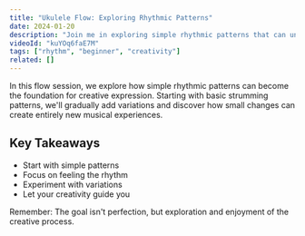 ```yaml
---
title: "Ukulele Flow: Exploring Rhythmic Patterns"
date: 2024-01-20
description: "Join me in exploring simple rhythmic patterns that can unlock your creative potential on the ukulele."
videoId: "kuYOq6faE7M"
tags: ["rhythm", "beginner", "creativity"]
related: []
---
```


In this flow session, we explore how simple rhythmic patterns can become the foundation for creative expression. Starting with basic strumming patterns, we'll gradually add variations and discover how small changes can create entirely new musical experiences.

<YouTube id="kuYOq6faE7M" />

## Key Takeaways

- Start with simple patterns
- Focus on feeling the rhythm
- Experiment with variations
- Let your creativity guide you

Remember: The goal isn't perfection, but exploration and enjoyment of the creative process.